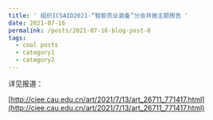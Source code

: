 ```yaml
---
title: ' 组织ICSAID2021-“智能农业装备”分会并做主题报告 '
date: 2021-07-16
permalink: /posts/2021-07-16-blog-post-8
tags:
  - cool posts
  - category1
  - category2
---
```


详见报道：

[http://ciee.cau.edu.cn/art/2021/7/13/art_26711_771417.html](http://ciee.cau.edu.cn/art/2021/7/13/art_26711_771417.html)
